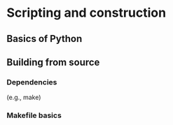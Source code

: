 # Scripting and construction
## Basics of Python
## Building from source
### Dependencies 
(e.g., make)
### Makefile basics
